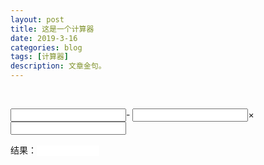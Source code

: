 ```yaml
---
layout: post
title: 这是一个计算器
date: 2019-3-16
categories: blog
tags: [计算器]
description: 文章金句。
---
```


<html>
    <head>
    <meta http-equiv="Content-Type" content="text/html; charset=utf-8" /> 
        <title>这是一个计算器</title>
        <script type="text/javascript">
        function sum(obj) {
var a = document.getElementById("a");
var b = document.getElementById("b");
var c = document.getElementById("c");
if(a.value!='')
{
y.value=parseInt(a.value);
}
if(a.value!=''&&b.value!='')
{
y.value=parseInt(b.value)+parseInt(a.value);
}
if(a.value!=''&&b.value!=''&&c.value!='')
{
y.value=parseInt(b.value)+parseInt(a.value)+parseInt(c.value);
}
        }
        </script>
    </head>
    <body>  
  
<input type="text" id="a" onkeyup="sum(this);" />-
<input type="text" id="b" onkeyup="sum(this);" />×
<input type="text" id="c" onkeyup="sum(this);" />
  
结果：<input type='text' id='y' style="border:0px solid white; width:100px" />
    </body>
</html>



